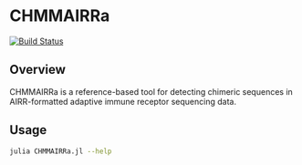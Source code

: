 # CHMMAIRRa

[![Build Status](https://github.com/mchernys/CHMMAIRRa.jl/actions/workflows/CI.yml/badge.svg?branch=main)](https://github.com/mchernys/CHMMAIRRa.jl/actions/workflows/CI.yml?query=branch%3Amain)

## Overview

CHMMAIRRa is a reference-based tool for detecting chimeric sequences in AIRR-formatted adaptive immune receptor sequencing data.

## Usage

```bash
julia CHMMAIRRa.jl --help
```

